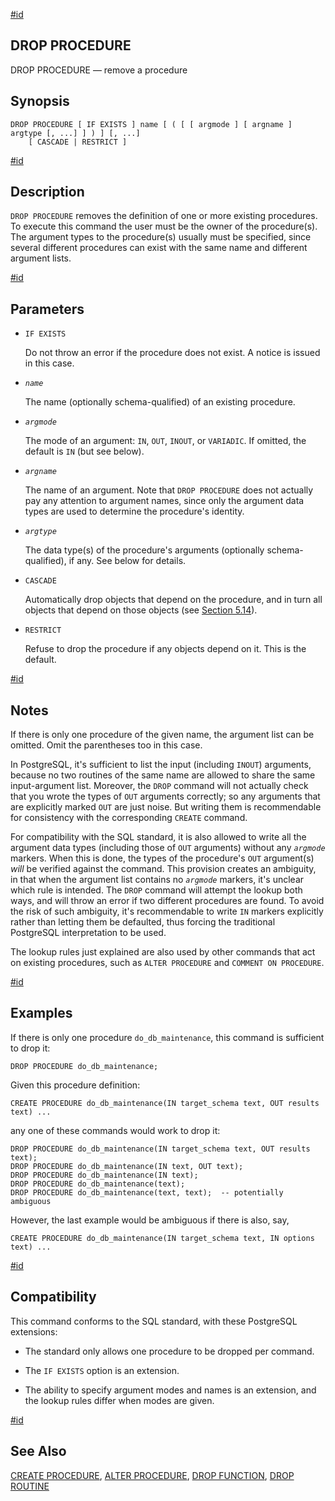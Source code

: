 [#id](#SQL-DROPPROCEDURE)

## DROP PROCEDURE

DROP PROCEDURE — remove a procedure

## Synopsis

```
DROP PROCEDURE [ IF EXISTS ] name [ ( [ [ argmode ] [ argname ] argtype [, ...] ] ) ] [, ...]
    [ CASCADE | RESTRICT ]
```

[#id](#id-1.9.3.124.5)

## Description

`DROP PROCEDURE` removes the definition of one or more existing procedures. To execute this command the user must be the owner of the procedure(s). The argument types to the procedure(s) usually must be specified, since several different procedures can exist with the same name and different argument lists.

[#id](#id-1.9.3.124.6)

## Parameters

- `IF EXISTS`

  Do not throw an error if the procedure does not exist. A notice is issued in this case.

- _`name`_

  The name (optionally schema-qualified) of an existing procedure.

- _`argmode`_

  The mode of an argument: `IN`, `OUT`, `INOUT`, or `VARIADIC`. If omitted, the default is `IN` (but see below).

- _`argname`_

  The name of an argument. Note that `DROP PROCEDURE` does not actually pay any attention to argument names, since only the argument data types are used to determine the procedure's identity.

- _`argtype`_

  The data type(s) of the procedure's arguments (optionally schema-qualified), if any. See below for details.

- `CASCADE`

  Automatically drop objects that depend on the procedure, and in turn all objects that depend on those objects (see [Section 5.14](ddl-depend)).

- `RESTRICT`

  Refuse to drop the procedure if any objects depend on it. This is the default.

[#id](#SQL-DROPPROCEDURE-NOTES)

## Notes

If there is only one procedure of the given name, the argument list can be omitted. Omit the parentheses too in this case.

In PostgreSQL, it's sufficient to list the input (including `INOUT`) arguments, because no two routines of the same name are allowed to share the same input-argument list. Moreover, the `DROP` command will not actually check that you wrote the types of `OUT` arguments correctly; so any arguments that are explicitly marked `OUT` are just noise. But writing them is recommendable for consistency with the corresponding `CREATE` command.

For compatibility with the SQL standard, it is also allowed to write all the argument data types (including those of `OUT` arguments) without any _`argmode`_ markers. When this is done, the types of the procedure's `OUT` argument(s) _will_ be verified against the command. This provision creates an ambiguity, in that when the argument list contains no _`argmode`_ markers, it's unclear which rule is intended. The `DROP` command will attempt the lookup both ways, and will throw an error if two different procedures are found. To avoid the risk of such ambiguity, it's recommendable to write `IN` markers explicitly rather than letting them be defaulted, thus forcing the traditional PostgreSQL interpretation to be used.

The lookup rules just explained are also used by other commands that act on existing procedures, such as `ALTER PROCEDURE` and `COMMENT ON PROCEDURE`.

[#id](#SQL-DROPPROCEDURE-EXAMPLES)

## Examples

If there is only one procedure `do_db_maintenance`, this command is sufficient to drop it:

```
DROP PROCEDURE do_db_maintenance;
```

Given this procedure definition:

```
CREATE PROCEDURE do_db_maintenance(IN target_schema text, OUT results text) ...
```

any one of these commands would work to drop it:

```
DROP PROCEDURE do_db_maintenance(IN target_schema text, OUT results text);
DROP PROCEDURE do_db_maintenance(IN text, OUT text);
DROP PROCEDURE do_db_maintenance(IN text);
DROP PROCEDURE do_db_maintenance(text);
DROP PROCEDURE do_db_maintenance(text, text);  -- potentially ambiguous
```

However, the last example would be ambiguous if there is also, say,

```
CREATE PROCEDURE do_db_maintenance(IN target_schema text, IN options text) ...
```

[#id](#SQL-DROPPROCEDURE-COMPATIBILITY)

## Compatibility

This command conforms to the SQL standard, with these PostgreSQL extensions:

- The standard only allows one procedure to be dropped per command.

- The `IF EXISTS` option is an extension.

- The ability to specify argument modes and names is an extension, and the lookup rules differ when modes are given.

[#id](#id-1.9.3.124.10)

## See Also

[CREATE PROCEDURE](sql-createprocedure), [ALTER PROCEDURE](sql-alterprocedure), [DROP FUNCTION](sql-dropfunction), [DROP ROUTINE](sql-droproutine)
